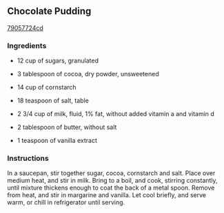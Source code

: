 ## Chocolate Pudding

[79057724cd](http://www.food.com/recipe/chocolate-pudding-210614)

### Ingredients

 - 12 cup of sugars, granulated

 - 3 tablespoon of cocoa, dry powder, unsweetened

 - 14 cup of cornstarch

 - 18 teaspoon of salt, table

 - 2 3/4 cup of milk, fluid, 1% fat, without added vitamin a and vitamin d

 - 2 tablespoon of butter, without salt

 - 1 teaspoon of vanilla extract

### Instructions

In a saucepan, stir together sugar, cocoa, cornstarch and salt. Place over medium heat, and stir in milk. Bring to a boil, and cook, stirring constantly, until mixture thickens enough to coat the back of a metal spoon. Remove from heat, and stir in margarine and vanilla. Let cool briefly, and serve warm, or chill in refrigerator until serving.